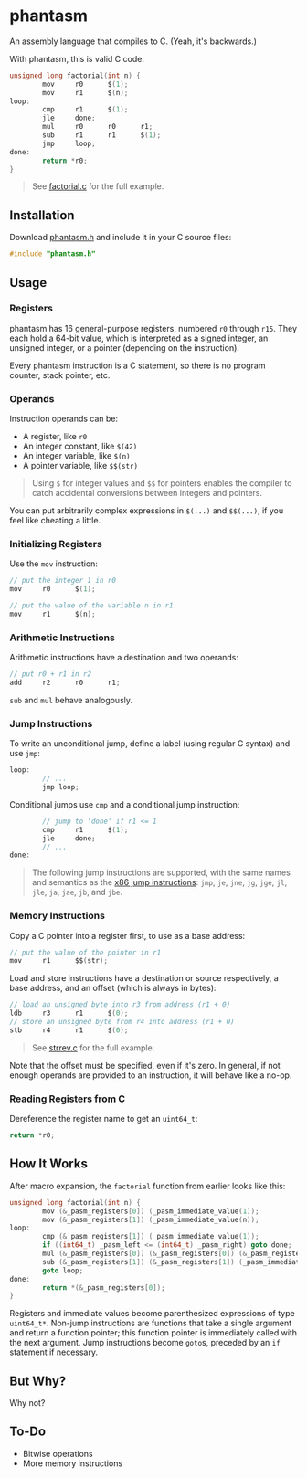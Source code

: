 # phantasm

An assembly language that compiles to C. (Yeah, it's backwards.)

With phantasm, this is valid C code:

```c
unsigned long factorial(int n) {
        mov     r0      $(1);
        mov     r1      $(n);
loop:
        cmp     r1      $(1);
        jle     done;
        mul     r0      r0      r1;
        sub     r1      r1      $(1);
        jmp     loop;
done:
        return *r0;
}
```

> See [factorial.c](examples/factorial.c) for the full example.

## Installation

Download [phantasm.h](phantasm.h) and include it in your C source files:

```c
#include "phantasm.h"
```

## Usage

### Registers

phantasm has 16 general-purpose registers, numbered `r0` through `r15`. They each hold a 64-bit value, which is interpreted as a signed integer, an unsigned integer, or a pointer (depending on the instruction).

Every phantasm instruction is a C statement, so there is no program counter, stack pointer, etc.

### Operands

Instruction operands can be:

- A register, like `r0`
- An integer constant, like `$(42)`
- An integer variable, like `$(n)`
- A pointer variable, like `$$(str)`

> Using `$` for integer values and `$$` for pointers enables the compiler to catch accidental conversions between integers and pointers.

You can put arbitrarily complex expressions in `$(...)` and `$$(...)`, if you feel like cheating a little.

### Initializing Registers

Use the `mov` instruction:

```c
// put the integer 1 in r0
mov     r0      $(1);

// put the value of the variable n in r1
mov     r1      $(n);
```

### Arithmetic Instructions

Arithmetic instructions have a destination and two operands:

```c
// put r0 + r1 in r2
add     r2      r0      r1;
```

`sub` and `mul` behave analogously.

### Jump Instructions

To write an unconditional jump, define a label (using regular C syntax) and use `jmp`:

```c
loop:
        // ...
        jmp loop;
```

Conditional jumps use `cmp` and a conditional jump instruction:

```c
        // jump to 'done' if r1 <= 1
        cmp     r1      $(1);
        jle     done;
        // ...
done:
```

> The following jump instructions are supported, with the same names and semantics as the [x86 jump instructions](https://en.wikibooks.org/wiki/X86_Assembly/Control_Flow#Jump_Instructions): `jmp`, `je`, `jne`, `jg`, `jge`, `jl`, `jle`, `ja`, `jae`, `jb`, and `jbe`.

### Memory Instructions

Copy a C pointer into a register first, to use as a base address:

```c
// put the value of the pointer in r1
mov     r1      $$(str);
```

Load and store instructions have a destination or source respectively, a base address, and an offset (which is always in bytes):

```c
// load an unsigned byte into r3 from address (r1 + 0)
ldb     r3      r1      $(0);
// store an unsigned byte from r4 into address (r1 + 0)
stb     r4      r1      $(0);
```

> See [strrev.c](examples/strrev.c) for the full example.

Note that the offset must be specified, even if it's zero. In general, if not enough operands are provided to an instruction, it will behave like a no-op.

### Reading Registers from C

Dereference the register name to get an `uint64_t`:

```c
return *r0;
```

## How It Works

After macro expansion, the `factorial` function from earlier looks like this:

```c
unsigned long factorial(int n) {
        mov (&_pasm_registers[0]) (_pasm_immediate_value(1));
        mov (&_pasm_registers[1]) (_pasm_immediate_value(n));
loop:
        cmp (&_pasm_registers[1]) (_pasm_immediate_value(1));
        if ((int64_t) _pasm_left <= (int64_t) _pasm_right) goto done;
        mul (&_pasm_registers[0]) (&_pasm_registers[0]) (&_pasm_registers[1]);
        sub (&_pasm_registers[1]) (&_pasm_registers[1]) (_pasm_immediate_value(1));
        goto loop;
done:
        return *(&_pasm_registers[0]);
}
```

Registers and immediate values become parenthesized expressions of type `uint64_t*`. Non-jump instructions are functions that take a single argument and return a function pointer; this function pointer is immediately called with the next argument. Jump instructions become `goto`s, preceded by an `if` statement if necessary.

## But Why?

Why not?

## To-Do

- Bitwise operations
- More memory instructions
